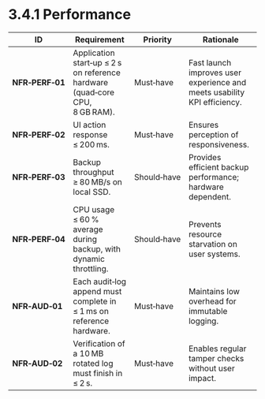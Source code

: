# 3.4.1 Performance

| ID              | Requirement                                                                 | Priority    | Rationale                                                                |
| --------------- | --------------------------------------------------------------------------- | ----------- | ------------------------------------------------------------------------ |
| **NFR‑PERF‑01** | Application start‑up ≤ 2 s on reference hardware (quad‑core CPU, 8 GB RAM). | Must‑have   | Fast launch improves user experience and meets usability KPI efficiency. |
| **NFR‑PERF‑02** | UI action response ≤ 200 ms.                                                | Must‑have   | Ensures perception of responsiveness.                                    |
| **NFR‑PERF‑03** | Backup throughput ≥ 80 MB/s on local SSD.                                   | Should‑have | Provides efficient backup performance; hardware dependent.               |
| **NFR‑PERF‑04** | CPU usage ≤ 60 % average during backup, with dynamic throttling.            | Should‑have | Prevents resource starvation on user systems.                            |
| **NFR‑AUD‑01**  | Each audit‑log append must complete in ≤ 1 ms on reference hardware.        | Must‑have   | Maintains low overhead for immutable logging.                            |
| **NFR‑AUD‑02**  | Verification of a 10 MB rotated log must finish in ≤ 2 s.                   | Must‑have   | Enables regular tamper checks without user impact.                       |